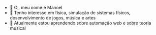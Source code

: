 - 👋 Oi, meu nome é Manoel
- 👀 Tenho interesse em física, simulação de sistemas físicos, desenvolvimento de jogos, música e artes
- 🌱 Atualmente estou aprendendo sobre automação web e sobre teoria musical

<!---
Mannyyo/Mannyyo is a ✨ special ✨ repository because its `README.md` (this file) appears on your GitHub profile.
You can click the Preview link to take a look at your changes.
--->
